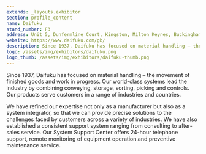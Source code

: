 ```yaml
---
extends: _layouts.exhibitor
section: profile_content
name: Daifuku
stand_number: F3
address: Unit 5, Dunfermline Court, Kingston, Milton Keynes, Buckinghamshire, MK10 0BY
website: https://www.daifuku.com/gb/
description: Since 1937, Daifuku has focused on material handling – the movement of finished goods and work in progress. Our world-class systems lead the industry by combining conveying, storage, sorting, picking and controls.
logo: /assets/img/exhibitors/daifuku.png
logo_thumb: /assets/img/exhibitors/daifuku-thumb.png
---
```


Since 1937, Daifuku has focused on material handling – the movement of finished goods and work in progress. Our world-class systems lead the industry by combining conveying, storage, sorting, picking and controls. Our products serve customers in a range of industries and countries.

We have refined our expertise not only as a manufacturer but also as a system integrator, so that we can provide precise solutions to the challenges faced by customers across a variety of industries. We have also established a consistent support system ranging from consulting to after-sales service. Our System Support Center offers 24-hour telephone support, remote monitoring of equipment operation.and preventive maintenance service.